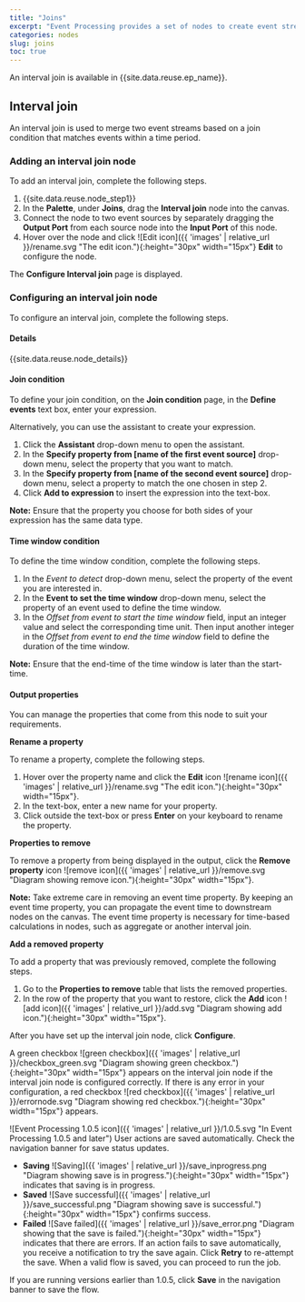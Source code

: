```yaml
---
title: "Joins"
excerpt: "Event Processing provides a set of nodes to create event stream processing flows"
categories: nodes
slug: joins
toc: true
---
```


An interval join is available in {{site.data.reuse.ep_name}}.

## Interval join

An interval join is used to merge two event streams based on a join condition that matches events within a time period.

### Adding an interval join node

To add an interval join, complete the following steps.

1. {{site.data.reuse.node_step1}}
2. In the **Palette**, under **Joins**, drag the **Interval join** node into the canvas.
3. Connect the node to two event sources by separately dragging the **Output Port** from each source node into the **Input Port** of this node.
4. Hover over the node and click ![Edit icon]({{ 'images' | relative_url }}/rename.svg "The edit icon."){:height="30px" width="15px"} **Edit** to configure the node.

The **Configure Interval join** page is displayed.


### Configuring an interval join node

To configure an interval join, complete the following steps.
#### Details
{{site.data.reuse.node_details}}

#### Join condition

To define your join condition, on the **Join condition** page, in the **Define events** text box, enter your expression.

Alternatively, you can use the assistant to create your expression.

1. Click the **Assistant** drop-down menu to open the assistant.
2. In the **Specify property from [name of the first event source]** drop-down menu, select the property that you want to match.
3. In the **Specify property from [name of the second event source]** drop-down menu, select a property to match the one chosen in step 2.
4. Click **Add to expression** to insert the expression into the text-box.

**Note:** Ensure that the property you choose for both sides of your expression has the same data type. 

#### Time window condition

To define the time window condition, complete the following steps.

1. In the *Event to detect* drop-down menu, select the property of the event you are interested in.
2. In the **Event to set the time window** drop-down menu, select the property of an event used to define the time window.
3. In the *Offset from event to start the time window* field, input an integer value and select the corresponding time unit. Then input another integer in the *Offset from event to end the time window* field to define the duration of the time window.

**Note:** Ensure that the end-time of the time window is later than the start-time.

#### Output properties

You can manage the properties that come from this node to suit your requirements.

**Rename a property**

To rename a property, complete the following steps.

1. Hover over the property name and click the **Edit** icon ![rename icon]({{ 'images' | relative_url }}/rename.svg "The edit icon."){:height="30px" width="15px"}.
2. In the text-box, enter a new name for your property.
3. Click outside the text-box or press **Enter** on your keyboard to rename the property.

**Properties to remove**

To remove a property from being displayed in the output, click the **Remove property** icon ![remove icon]({{ 'images' | relative_url }}/remove.svg "Diagram showing remove icon."){:height="30px" width="15px"}.

**Note:** Take extreme care in removing an event time property. By keeping an event time property, you can propagate the event time to downstream nodes on the canvas. The event time property is necessary for time-based calculations in nodes, such as aggregate or another interval join.

**Add a removed property**

To add a property that was previously removed, complete the following steps.

1. Go to the **Properties to remove** table that lists the removed properties.
2. In the row of the property that you want to restore, click the **Add** icon ![add icon]({{ 'images' | relative_url }}/add.svg "Diagram showing add icon."){:height="30px" width="15px"}.

After you have set up the interval join node, click **Configure**.

A green checkbox ![green checkbox]({{ 'images' | relative_url }}/checkbox_green.svg "Diagram showing green checkbox."){:height="30px" width="15px"} appears on the interval join node if the interval join node is configured correctly. If there is any error in your configuration, a red checkbox ![red checkbox]({{ 'images' | relative_url }}/errornode.svg "Diagram showing red checkbox."){:height="30px" width="15px"} appears.

![Event Processing 1.0.5 icon]({{ 'images' | relative_url }}/1.0.5.svg "In Event Processing 1.0.5 and later") User actions are saved automatically. Check the navigation banner for save status updates.  

- **Saving** ![Saving]({{ 'images' | relative_url }}/save_inprogress.png "Diagram showing save is in progress."){:height="30px" width="15px"} indicates that saving is in progress.
- **Saved** ![Save successful]({{ 'images' | relative_url }}/save_successful.png "Diagram showing save is successful."){:height="30px" width="15px"} confirms success.
- **Failed** ![Save failed]({{ 'images' | relative_url }}/save_error.png "Diagram showing that the save is failed."){:height="30px" width="15px"} indicates that there are errors. If an action fails to save automatically, you receive a notification to try the save again. Click **Retry** to re-attempt the save. When a valid flow is saved, you can proceed to run the job.

If you are running versions earlier than 1.0.5, click **Save** in the navigation banner to save the flow.
